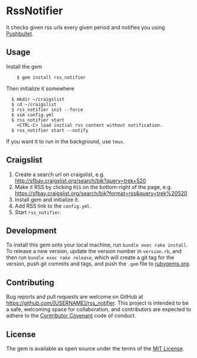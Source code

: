 # RssNotifier

It checks given rss urls every given period and notifies you using [Pushbullet](https://www.pushbullet.com).


## Usage

Install the gem

```
    $ gem install rss_notifier
```

Then initialize it somewhere

```
  $ mkdir ~/craigslist
  $ cd ~/craigslist
  $ rss_notifier init --force
  $ vim config.yml
  $ rss_notifier start
    <CTRL-C> load initial rss content without notification.
  $ rss_notifier start --notify
```

If you want it to run in the background, use `tmux`.


## Craigslist

1. Create a search url on craigslist, e.g. http://sfbay.craigslist.org/search/bik?query=trek+520
2. Make it RSS by clicking `RSS` on the bottom-right of the page, e.g. https://sfbay.craigslist.org/search/bik?format=rss&query=trek%20520
3. Install gem and initialize it.
4. Add RSS link to the `config.yml`.
5. Start `rss_notifier`.


## Development

To install this gem onto your local machine, run `bundle exec rake install`. To release a new version, update the version number in `version.rb`, and then run `bundle exec rake release`, which will create a git tag for the version, push git commits and tags, and push the `.gem` file to [rubygems.org](https://rubygems.org).


## Contributing

Bug reports and pull requests are welcome on GitHub at https://github.com/[USERNAME]/rss_notifier. This project is intended to be a safe, welcoming space for collaboration, and contributors are expected to adhere to the [Contributor Covenant](http://contributor-covenant.org) code of conduct.


## License

The gem is available as open source under the terms of the [MIT License](http://opensource.org/licenses/MIT).
